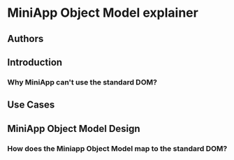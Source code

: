 # MiniApp Object Model explainer

## Authors


## Introduction

### Why MiniApp can't use the standard DOM?


## Use Cases


## MiniApp Object Model Design

### How does the Miniapp Object Model map to the standard DOM?
